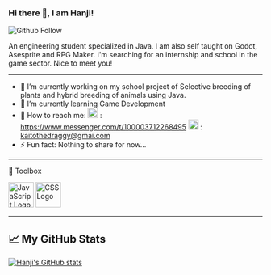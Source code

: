 ### Hi there 👋, I am Hanji!

![Github Follow](https://img.shields.io/github/followers/hans-min?style=social)

An engineering student specialized in Java. I am also self taught on Godot, Asesprite and RPG Maker. I'm searching for an internship and school in the game sector.
Nice to meet you!

---

- 🔭 I’m currently working on my school project of Selective breeding of plants and hybrid breeding of animals using Java.
- 🌱 I’m currently learning Game Development
- 💬 How to reach me: 
<img src="https://cdn.worldvectorlogo.com/logos/facebook-messenger-3.svg" alt="Messenger Logo" width="20" height="20"/> : https://www.messenger.com/t/100003712268495
<img src="https://cdn.worldvectorlogo.com/logos/gmail-icon.svg" alt="Gmail Logo" width="20" height="20"/> : kaitothedraggy@gmai.com
- ⚡ Fun fact: Nothing to share for now...
---
🧰 Toolbox

<img src="https://cdn.worldvectorlogo.com/logos/javascript.svg" alt="JavaScript Logo" width="50" height="50"/> <img src="https://cdn.worldvectorlogo.com/logos/css3.svg" alt="CSS Logo" width="50" height="50"/>

---

## &#x1f4c8; My GitHub Stats

[![Hanji's GitHub stats](https://github-readme-stats.vercel.app/api?username=hans-min&theme=dracula)](https://github.com/anuraghazra/github-readme-stats)
